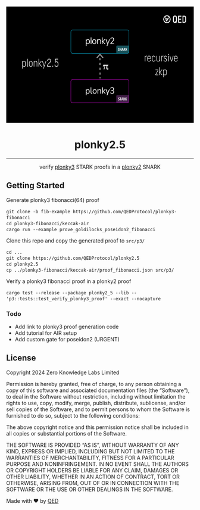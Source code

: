 <p align="center"><a href="https://qedprotocol.com"><img src="images/plonky25_diagram.png" height="312" alt="plonky2.5 flow diagram" /></a></p>

<h1 align="center">plonky2.5</h1>

<hr/>  
<p align="center">
  verify <a href="https://github.com/Plonky3/Plonky3">plonky3</a> STARK proofs in a <a href="https://github.com/0xPolygonZero/plonky2">plonky2</a> SNARK
</p>


## Getting Started

Generate plonky3 fibonacci(64) proof
```
git clone -b fib-example https://github.com/QEDProtocol/plonky3-fibonacci
cd plonky3-fibonacci/keccak-air
cargo run --example prove_goldilocks_poseidon2_fibonacci
```

Clone this repo and copy the generated proof to `src/p3/`
```
cd ...
git clone https://github.com/QEDProtocol/plonky2.5
cd plonky2.5
cp ../plonky3-fibonacci/keccak-air/proof_fibonacci.json src/p3/
```

Verify a plonky3 fibonacci proof in a plonky2 proof
```
cargo test --release --package plonky2_5 --lib -- 'p3::tests::test_verify_plonky3_proof' --exact --nocapture
```

### Todo
- Add link to plonky3 proof generation code
- Add tutorial for AIR setup
- Add custom gate for poseidon2 (URGENT)


## License
Copyright 2024 Zero Knowledge Labs Limited

Permission is hereby granted, free of charge, to any person obtaining a copy of this software and associated documentation files (the “Software”), to deal in the Software without restriction, including without limitation the rights to use, copy, modify, merge, publish, distribute, sublicense, and/or sell copies of the Software, and to permit persons to whom the Software is furnished to do so, subject to the following conditions:

The above copyright notice and this permission notice shall be included in all copies or substantial portions of the Software.

THE SOFTWARE IS PROVIDED “AS IS”, WITHOUT WARRANTY OF ANY KIND, EXPRESS OR IMPLIED, INCLUDING BUT NOT LIMITED TO THE WARRANTIES OF MERCHANTABILITY, FITNESS FOR A PARTICULAR PURPOSE AND NONINFRINGEMENT. IN NO EVENT SHALL THE AUTHORS OR COPYRIGHT HOLDERS BE LIABLE FOR ANY CLAIM, DAMAGES OR OTHER LIABILITY, WHETHER IN AN ACTION OF CONTRACT, TORT OR OTHERWISE, ARISING FROM, OUT OF OR IN CONNECTION WITH THE SOFTWARE OR THE USE OR OTHER DEALINGS IN THE SOFTWARE.


Made with ❤️ by <a href="https://qedprotocol.com">QED</a>

